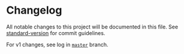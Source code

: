 # Changelog

All notable changes to this project will be documented in this file. See [standard-version](https://github.com/conventional-changelog/standard-version) for commit guidelines.

For v1 changes, see log in [`master`](https://github.com/nonara/ts-patch/tree/master) branch.
